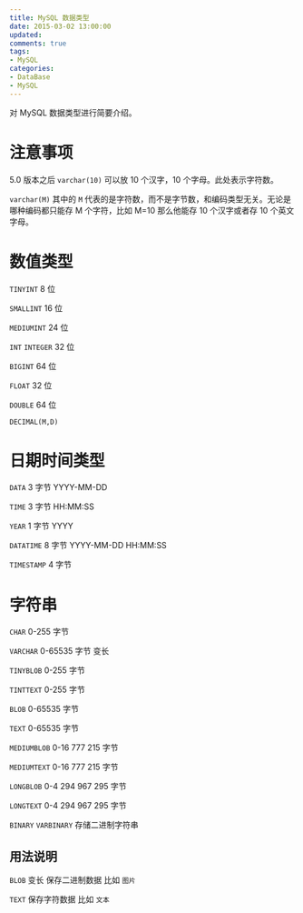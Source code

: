 ```yaml
---
title: MySQL 数据类型
date: 2015-03-02 13:00:00
updated:
comments: true
tags:
- MySQL
categories:
- DataBase
- MySQL
---
```


对 MySQL 数据类型进行简要介绍。

<!--more-->

# 注意事项

5.0 版本之后 `varchar(10)` 可以放 10 个汉字，10 个字母。此处表示字符数。

`varchar(M)` 其中的 `M` 代表的是字符数，而不是字节数，和编码类型无关。无论是哪种编码都只能存 M 个字符，比如 M=10 那么他能存 10 个汉字或者存 10 个英文字母。


# 数值类型

`TINYINT` 8 位

`SMALLINT` 16 位

`MEDIUMINT` 24 位

`INT` `INTEGER` 32 位

`BIGINT` 64 位

`FLOAT` 32 位

`DOUBLE` 64 位

`DECIMAL(M,D)`

# 日期时间类型

`DATA` 3 字节 YYYY-MM-DD

`TIME` 3 字节 HH:MM:SS

`YEAR` 1 字节 YYYY

`DATATIME` 8 字节 YYYY-MM-DD HH:MM:SS

`TIMESTAMP` 4 字节

# 字符串

`CHAR` 0-255 字节

`VARCHAR` 0-65535 字节 变长

`TINYBLOB` 0-255 字节

`TINTTEXT` 0-255 字节

`BLOB` 0-65535 字节

`TEXT` 0-65535 字节

`MEDIUMBLOB` 0-16 777 215 字节

`MEDIUMTEXT` 0-16 777 215 字节

`LONGBLOB` 0-4 294 967 295 字节

`LONGTEXT` 0-4 294 967 295 字节

`BINARY` `VARBINARY` 存储二进制字符串

## 用法说明

`BLOB` 变长 保存二进制数据 比如 `图片`

`TEXT` 保存字符数据 比如 `文本`
